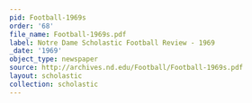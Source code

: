 ```yaml
---
pid: Football-1969s
order: '68'
file_name: Football-1969s.pdf
label: Notre Dame Scholastic Football Review - 1969
_date: '1969'
object_type: newspaper
source: http://archives.nd.edu/Football/Football-1969s.pdf
layout: scholastic
collection: scholastic
---
```

